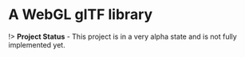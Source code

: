 # A WebGL glTF library

!> **Project Status** - This project is in a very alpha state and is not fully implemented yet.
